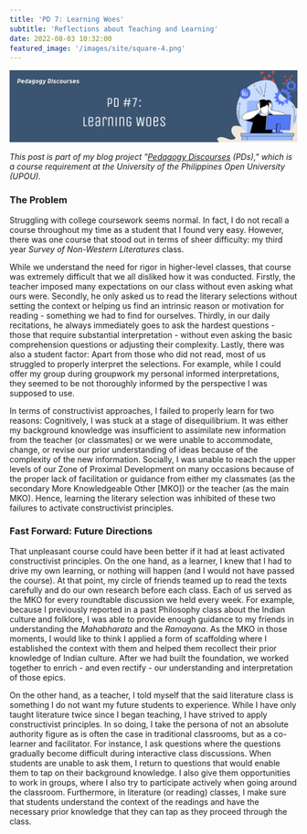 ```yaml
---
title: 'PD 7: Learning Woes'
subtitle: 'Reflections about Teaching and Learning'
date: 2022-08-03 10:32:00
featured_image: '/images/site/square-4.png'
---
```


![](/images/peddiscs/banners/PD7.png)

*This post is part of my blog project "[Pedagogy Discourses](https://www.pedagogydiscs.wordpress.com) (PDs)," which is a course requirement at the University of the Philippines Open University (UPOU).*

### The Problem

Struggling with college coursework seems normal. In fact, I do not recall a course throughout my time as a student that I found very easy. However, there was one course that stood out in terms of sheer difficulty: my third year *Survey of Non-Western Literatures* class. 

While we understand the need for rigor in higher-level classes, that course was extremely difficult that we all disliked how it was conducted. Firstly, the teacher imposed many expectations on our class without even asking what ours were. Secondly, he only asked us to read the literary selections without setting the context or helping us find an intrinsic reason or motivation for reading - something we had to find for ourselves. Thirdly, in our daily recitations, he always immediately goes to ask the hardest questions - those that require substantial interpretation - without even asking the basic comprehension questions or adjusting their complexity. Lastly, there was also a student factor: Apart from those who did not read, most of us struggled to properly interpret the selections. For example, while I could offer my group during groupwork my personal informed interpretations, they seemed to be not thoroughly informed by the perspective I was supposed to use. 

In terms of constructivist approaches, I failed to properly learn for two reasons: Cognitively, I was stuck at a stage of disequilibrium. It was either my background knowledge was insufficient to assimilate new information from the teacher (or classmates) or we were unable to accommodate, change, or revise our prior understanding of ideas because of the complexity of the new information. Socially, I was unable to reach the upper levels of our Zone of Proximal Development on many occasions because of the proper lack of facilitation or guidance from either my classmates (as the secondary More Knowledgeable Other [MKO]) or the teacher (as the main MKO). Hence, learning the literary selection was inhibited of these two failures to activate constructivist principles.

### Fast Forward: Future Directions

That unpleasant course could have been better if it had at least activated constructivist principles. On the one hand, as a learner, I knew that I had to drive my own learning, or nothing will happen (and I would not have passed the course). At that point, my circle of friends teamed up to read the texts carefully and do our own research before each class. Each of us served as the MKO for every roundtable discussion we held every week. For example, because I previously reported in a past Philosophy class about the Indian culture and folklore, I was able to provide enough guidance to my friends in understanding the *Mahabharata* and the *Ramayana*. As the MKO in those moments, I would like to think I applied a form of scaffolding where I established the context with them and helped them recollect their prior knowledge of Indian culture. After we had built the foundation, we worked together to enrich - and even rectify - our understanding and interpretation of those epics. 

On the other hand, as a teacher, I told myself that the said literature class is something I do not want my future students to experience. While I have only taught literature twice since I began teaching, I have strived to apply constructivist principles. In so doing, I take the persona of not an absolute authority figure as is often the case in traditional classrooms, but as a co-learner and facilitator. For instance, I ask questions where the questions gradually become difficult during interactive class discussions. When students are unable to ask them, I return to questions that would enable them to tap on their background knowledge. I also give them opportunities to work in groups, where I also try to participate actively when going around the classroom. Furthermore, in literature (or reading) classes, I make sure that students understand the context of the readings and have the necessary prior knowledge that they can tap as they proceed through the class.
